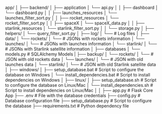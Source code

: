 app/
│
├── backend/
│ ├── application
│     └── api.py
│
│ ├── dashboard
│     └── dashboard.py
│
│ ├── launches_resources
│     └── launches_filter_sort.py
│
│ ├── rocket_resources
│     └── rocket_filter_sort.py
│
│ ├── spaceX
│     └── spaceX_data.py
│
│ ├── starlink_resources
│     └── starlink_filter_sort.py
│
│ └── storage.py
│
├── helpers/
│   └── query_filter_sort.py
│
├── log/
│   └── # Log files
│
├── data/
│ └── rockets/
│     └── # JSONs with rockets information
│ └── launches/
│     └── # JSONs with launches information
│ └── starlink/
│     └── # JSONs with Starlink satellite information
│
├── databases
│     └── models.py # SQLAlchemy Models
|
├── backup/
│ └── rockets/
│     └── # JSON with old rockets data
│ └── launches/
│     └── # JSON with old launches data
│ └── starlink/
│     └── # JSON with old Starlink satellite data
│
├── windows/
│ ├── setup_database.bat # Script to configure the database on Windows
│ └── install_dependencies.bat # Script to install dependencies on Windows
│
├── linux/
│ ├── setup_database.sh # Script to configure the database on Linux/Mac
│ └── install_dependencies.sh # Script to install dependencies on Linux/Mac
│
│
├── app.py # Flask Core App
├── .env # File with the database credentials
├── config.py # Database configuration file
├── setup_database.py # Script to configure the database
├── requirements.txt # Python dependency file